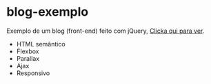 # blog-exemplo
 Exemplo de um blog (front-end) feito com jQuery, [Clicka qui para ver](https://davimm96.github.io/blog-exemplo/).

 - HTML semântico
 - Flexbox
 - Parallax
 - Ajax
 - Responsivo
